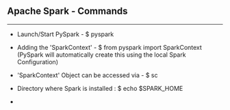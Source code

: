 ## Apache Spark - Commands
---------------------------


* Launch/Start PySpark - $ pyspark

* Adding the 'SparkContext' - $ from pyspark import SparkContext (PySpark will automatically create this using the local Spark Configuration)

* 'SparkContext' Object can be accessed via - $ sc

* Directory where Spark is installed : $ echo $SPARK_HOME  

*
